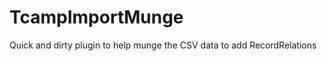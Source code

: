 TcampImportMunge
================

Quick and dirty plugin to help munge the CSV data to add RecordRelations